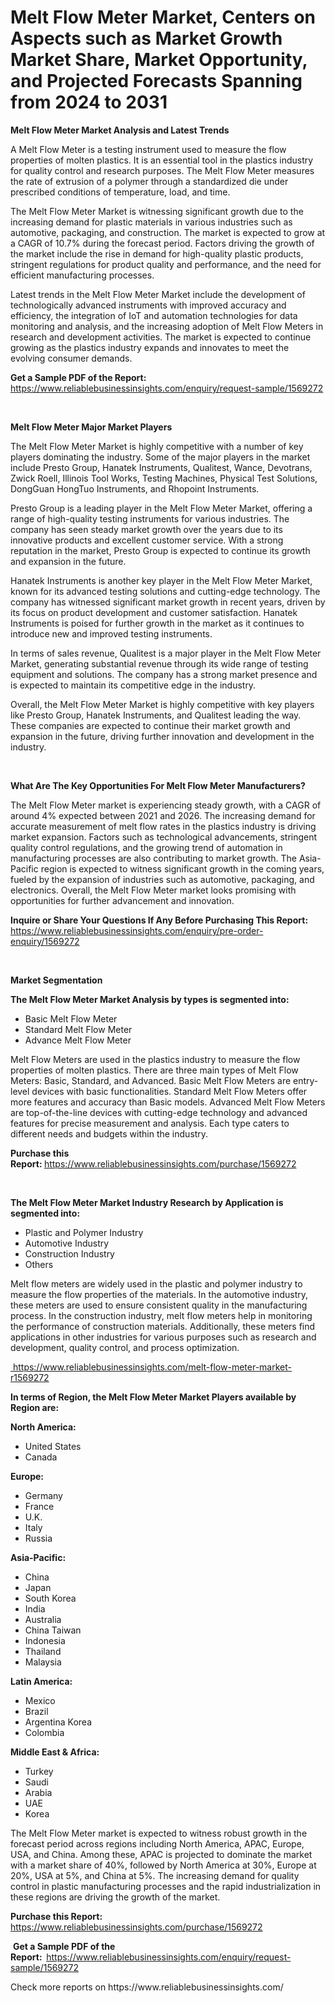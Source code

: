 <p><h1>Melt Flow Meter Market, Centers on Aspects such as Market Growth Market Share, Market Opportunity, and Projected Forecasts Spanning from 2024 to 2031</h1></p><p><strong>Melt Flow Meter Market Analysis and Latest Trends</strong></p>
<p><p>A Melt Flow Meter is a testing instrument used to measure the flow properties of molten plastics. It is an essential tool in the plastics industry for quality control and research purposes. The Melt Flow Meter measures the rate of extrusion of a polymer through a standardized die under prescribed conditions of temperature, load, and time. </p><p>The Melt Flow Meter Market is witnessing significant growth due to the increasing demand for plastic materials in various industries such as automotive, packaging, and construction. The market is expected to grow at a CAGR of 10.7% during the forecast period. Factors driving the growth of the market include the rise in demand for high-quality plastic products, stringent regulations for product quality and performance, and the need for efficient manufacturing processes.</p><p>Latest trends in the Melt Flow Meter Market include the development of technologically advanced instruments with improved accuracy and efficiency, the integration of IoT and automation technologies for data monitoring and analysis, and the increasing adoption of Melt Flow Meters in research and development activities. The market is expected to continue growing as the plastics industry expands and innovates to meet the evolving consumer demands.</p></p>
<p><strong>Get a Sample PDF of the Report:&nbsp;</strong> <a href="https://www.reliablebusinessinsights.com/enquiry/request-sample/1569272">https://www.reliablebusinessinsights.com/enquiry/request-sample/1569272</a></p>
<p>&nbsp;</p>
<p><strong>Melt Flow Meter Major Market Players</strong></p>
<p><p>The Melt Flow Meter Market is highly competitive with a number of key players dominating the industry. Some of the major players in the market include Presto Group, Hanatek Instruments, Qualitest, Wance, Devotrans, Zwick Roell, Illinois Tool Works, Testing Machines, Physical Test Solutions, DongGuan HongTuo Instruments, and Rhopoint Instruments.</p><p>Presto Group is a leading player in the Melt Flow Meter Market, offering a range of high-quality testing instruments for various industries. The company has seen steady market growth over the years due to its innovative products and excellent customer service. With a strong reputation in the market, Presto Group is expected to continue its growth and expansion in the future.</p><p>Hanatek Instruments is another key player in the Melt Flow Meter Market, known for its advanced testing solutions and cutting-edge technology. The company has witnessed significant market growth in recent years, driven by its focus on product development and customer satisfaction. Hanatek Instruments is poised for further growth in the market as it continues to introduce new and improved testing instruments.</p><p>In terms of sales revenue, Qualitest is a major player in the Melt Flow Meter Market, generating substantial revenue through its wide range of testing equipment and solutions. The company has a strong market presence and is expected to maintain its competitive edge in the industry.</p><p>Overall, the Melt Flow Meter Market is highly competitive with key players like Presto Group, Hanatek Instruments, and Qualitest leading the way. These companies are expected to continue their market growth and expansion in the future, driving further innovation and development in the industry.</p></p>
<p>&nbsp;</p>
<p><strong>What Are The Key Opportunities For Melt Flow Meter Manufacturers?</strong></p>
<p><p>The Melt Flow Meter market is experiencing steady growth, with a CAGR of around 4% expected between 2021 and 2026. The increasing demand for accurate measurement of melt flow rates in the plastics industry is driving market expansion. Factors such as technological advancements, stringent quality control regulations, and the growing trend of automation in manufacturing processes are also contributing to market growth. The Asia-Pacific region is expected to witness significant growth in the coming years, fueled by the expansion of industries such as automotive, packaging, and electronics. Overall, the Melt Flow Meter market looks promising with opportunities for further advancement and innovation.</p></p>
<p><strong>Inquire or Share Your Questions If Any Before Purchasing This Report:</strong> <a href="https://www.reliablebusinessinsights.com/enquiry/pre-order-enquiry/1569272">https://www.reliablebusinessinsights.com/enquiry/pre-order-enquiry/1569272</a></p>
<p>&nbsp;</p>
<p><strong>Market Segmentation</strong></p>
<p><strong>The Melt Flow Meter Market Analysis by types is segmented into:</strong></p>
<p><ul><li>Basic Melt Flow Meter</li><li>Standard Melt Flow Meter</li><li>Advance Melt Flow Meter</li></ul></p>
<p><p>Melt Flow Meters are used in the plastics industry to measure the flow properties of molten plastics. There are three main types of Melt Flow Meters: Basic, Standard, and Advanced. Basic Melt Flow Meters are entry-level devices with basic functionalities. Standard Melt Flow Meters offer more features and accuracy than Basic models. Advanced Melt Flow Meters are top-of-the-line devices with cutting-edge technology and advanced features for precise measurement and analysis. Each type caters to different needs and budgets within the industry.</p></p>
<p><strong>Purchase this Report:&nbsp;</strong><a href="https://www.reliablebusinessinsights.com/purchase/1569272">https://www.reliablebusinessinsights.com/purchase/1569272</a></p>
<p>&nbsp;</p>
<p><strong>The Melt Flow Meter Market Industry Research by Application is segmented into:</strong></p>
<p><ul><li>Plastic and Polymer Industry</li><li>Automotive Industry</li><li>Construction Industry</li><li>Others</li></ul></p>
<p><p>Melt flow meters are widely used in the plastic and polymer industry to measure the flow properties of the materials. In the automotive industry, these meters are used to ensure consistent quality in the manufacturing process. In the construction industry, melt flow meters help in monitoring the performance of construction materials. Additionally, these meters find applications in other industries for various purposes such as research and development, quality control, and process optimization.</p></p>
<p><a href="https://www.reliablebusinessinsights.com/melt-flow-meter-market-r1569272">&nbsp;https://www.reliablebusinessinsights.com/melt-flow-meter-market-r1569272</a></p>
<p><strong>In terms of Region, the Melt Flow Meter Market Players available by Region are:</strong></p>
<p>
    <p> <strong> North America: </strong>
        <ul>
            <li>United States</li>
            <li>Canada</li>
        </ul>
        </p> 
    <p> <strong> Europe: </strong>
        <ul>
            <li>Germany</li>
            <li>France</li>
            <li>U.K.</li>
            <li>Italy</li>
            <li>Russia</li>
        </ul>
        </p> 
    <p> <strong> Asia-Pacific: </strong>
        <ul>
            <li>China</li>
            <li>Japan</li>
            <li>South Korea</li>
            <li>India</li>
            <li>Australia</li>
            <li>China Taiwan</li>
            <li>Indonesia</li>
            <li>Thailand</li>
            <li>Malaysia</li>
        </ul>
        </p> 
    <p> <strong> Latin America: </strong>
        <ul>
            <li>Mexico</li>
            <li>Brazil</li>
            <li>Argentina Korea</li>
            <li>Colombia</li>
        </ul>
        </p> 
    <p> <strong> Middle East & Africa: </strong>
        <ul>
            <li>Turkey</li>
            <li>Saudi</li>
            <li>Arabia</li>
            <li>UAE</li>
            <li>Korea</li>
        </ul>
    </p>
    </p>
<p><p>The Melt Flow Meter market is expected to witness robust growth in the forecast period across regions including North America, APAC, Europe, USA, and China. Among these, APAC is projected to dominate the market with a market share of 40%, followed by North America at 30%, Europe at 20%, USA at 5%, and China at 5%. The increasing demand for quality control in plastic manufacturing processes and the rapid industrialization in these regions are driving the growth of the market.</p></p>
<p><strong>Purchase this Report: </strong><a href="https://www.reliablebusinessinsights.com/purchase/1569272">https://www.reliablebusinessinsights.com/purchase/1569272</a></p>
<p>&nbsp;<strong>Get a Sample PDF of the Report:&nbsp;&nbsp;</strong><a href="https://www.reliablebusinessinsights.com/enquiry/request-sample/1569272">https://www.reliablebusinessinsights.com/enquiry/request-sample/1569272</a></p>
<p><strong></strong></p>
<p>Check more reports on https://www.reliablebusinessinsights.com/</p>